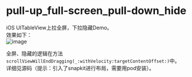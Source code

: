 # pull-up_full-screen_pull-down_hide

iOS UITableView上拉全屏，下拉隐藏Demo。  
效果如下：  
![image](https://github.com/zanyzephyr/pull-up_full-screen_pull-down_hide/blob/master/pull-up_full-screen_pull-down_hide/res/%E6%95%88%E6%9E%9C%E5%9B%BE.gif)  
  
    
       
全屏、隐藏的逻辑在方法`scrollViewWillEndDragging(_:withVelocity:targetContentOffset:)`中。  
详细见源码（提示：引入了snapkit进行布局，需要用pod安装）。  
